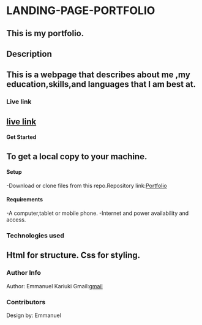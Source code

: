 # **LANDING-PAGE-PORTFOLIO**

This is my portfolio.
---

## Description

This is a webpage that describes about me ,my education,skills,and languages that I am best at.
---

### Live link

[live link]()
---

#### Get Started

To get a local copy to your machine.
---

#### Setup
-Download or clone files from this repo.Repository link:[Portfolio](https://github.com/Kariuki1976/Portfolio.git)

#### Requirements
-A computer,tablet or mobile phone.
-Internet and power availability and access.

### Technologies used
Html for structure. 
Css for styling.
---

### Author Info
Author: Emmanuel Kariuki
Gmail:[gmail](mailto:manuelmkaris@gmail.com)

### Contributors
Design by: Emmanuel